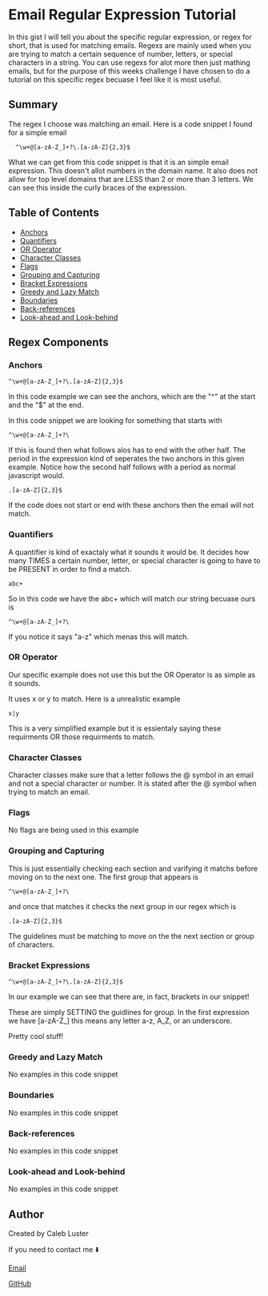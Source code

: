 # Email Regular Expression Tutorial

In this gist I will tell you about the specific regular expression, or regex for short, that is used for matching emails. Regexs are mainly used when you are trying to match a certain sequence of number, letters, or special characters in a string. You can use regexs for alot more then just mathing emails, but for the purpose of this weeks challenge I have chosen to do a tutorial on this specific regex becuase I feel like it is most useful.

## Summary

The regex I choose was matching an email. Here is a code snippet I found for a simple email

      ^\w+@[a-zA-Z_]+?\.[a-zA-Z]{2,3}$

What we can get from this code snippet is that it is an simple email expression. This doesn't allot numbers in the domain name. It also does not allow for top level domains that are LESS than 2 or more than 3 letters. We can see this inside the curly braces of the expression.

## Table of Contents

- [Anchors](#anchors)
- [Quantifiers](#quantifiers)
- [OR Operator](#or-operator)
- [Character Classes](#character-classes)
- [Flags](#flags)
- [Grouping and Capturing](#grouping-and-capturing)
- [Bracket Expressions](#bracket-expressions)
- [Greedy and Lazy Match](#greedy-and-lazy-match)
- [Boundaries](#boundaries)
- [Back-references](#back-references)
- [Look-ahead and Look-behind](#look-ahead-and-look-behind)

## Regex Components

### Anchors

    ^\w+@[a-zA-Z_]+?\.[a-zA-Z]{2,3}$

In this code example we can see the anchors, which are the "^" at the start and the "$" at the end.

In this code snippet we are looking for something that starts with 

    ^\w+@[a-zA-Z_]+?\

If this is found then what follows alos has to end with the other half. The period in the expression kind of seperates the two anchors in this given example. Notice how the second half follows with a period as normal javascript would.

    .[a-zA-Z]{2,3}$

If the code does not start or end with these anchors then the email will not match.
### Quantifiers

A quantifier is kind of exactaly what it sounds it would be. It decides how many TIMES a certain number, letter, or special character is going to have to be PRESENT in order to find a match. 

    abc+

So in this code we have the abc+ which will match our string becuase ours is 

    ^\w+@[a-zA-Z_]+?\

If you notice it says "a-z" which menas this will match.

### OR Operator

Our specific example does not use this but the OR Operator is as simple as it sounds.

It uses x or y to match. Here is a unrealistic example

    x|y

This is a very simplified example but it is essientaly saying these requirments OR those requirments to match.

### Character Classes

Character classes make sure that a letter follows the @ symbol in an email and not a special character or number. It is stated after the @ symbol when trying to match an email.

### Flags

No flags are being used in this example

### Grouping and Capturing

This is just essentially checking each section and varifying it matchs before moving on to the next one. The first group that appears is

    ^\w+@[a-zA-Z_]+?\

and once that matches it checks the next group in our regex which is 

    .[a-zA-Z]{2,3}$

The guidelines must be matching to move on the the next section or group of characters.

### Bracket Expressions

    ^\w+@[a-zA-Z_]+?\.[a-zA-Z]{2,3}$

In our example we can see that there are, in fact, brackets in our snippet!

These are simply SETTING the guidlines for group. In the first expression we have [a-zA-Z_] this means any letter a-z, A_Z, or an underscore.

Pretty cool stuff!

### Greedy and Lazy Match

No examples in this code snippet

### Boundaries

No examples in this code snippet

### Back-references

No examples in this code snippet

### Look-ahead and Look-behind

No examples in this code snippet

## Author

Created by Caleb Luster

If you need to contact me ⬇️

<a href="mailto:cwl117@outlook.com">Email<a>

<a href="https://github.com/CalebLuster">GitHub<a>

